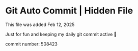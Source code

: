 # Git Auto Commit | Hidden File

This file was added Feb 12, 2025

Just for fun and keeping my daily git commit active 🤪

commit number: 508423
